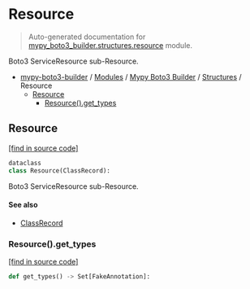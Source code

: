 # Resource

> Auto-generated documentation for [mypy_boto3_builder.structures.resource](https://github.com/vemel/mypy_boto3_builder/blob/master/mypy_boto3_builder/structures/resource.py) module.

Boto3 ServiceResource sub-Resource.

- [mypy-boto3-builder](../../README.md#mypy_boto3_builder) / [Modules](../../MODULES.md#mypy-boto3-builder-modules) / [Mypy Boto3 Builder](../index.md#mypy-boto3-builder) / [Structures](index.md#structures) / Resource
    - [Resource](#resource)
        - [Resource().get_types](#resourceget_types)

## Resource

[[find in source code]](https://github.com/vemel/mypy_boto3_builder/blob/master/mypy_boto3_builder/structures/resource.py#L14)

```python
dataclass
class Resource(ClassRecord):
```

Boto3 ServiceResource sub-Resource.

#### See also

- [ClassRecord](class_record.md#classrecord)

### Resource().get_types

[[find in source code]](https://github.com/vemel/mypy_boto3_builder/blob/master/mypy_boto3_builder/structures/resource.py#L33)

```python
def get_types() -> Set[FakeAnnotation]:
```
